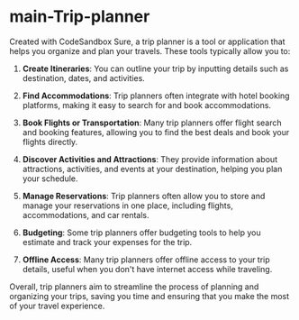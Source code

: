 # main-Trip-planner
Created with CodeSandbox
Sure, a trip planner is a tool or application that helps you organize and plan your travels. These tools typically allow you to:

1. **Create Itineraries**: You can outline your trip by inputting details such as destination, dates, and activities.

2. **Find Accommodations**: Trip planners often integrate with hotel booking platforms, making it easy to search for and book accommodations.

3. **Book Flights or Transportation**: Many trip planners offer flight search and booking features, allowing you to find the best deals and book your flights directly.

4. **Discover Activities and Attractions**: They provide information about attractions, activities, and events at your destination, helping you plan your schedule.

5. **Manage Reservations**: Trip planners often allow you to store and manage your reservations in one place, including flights, accommodations, and car rentals.

6. **Budgeting**: Some trip planners offer budgeting tools to help you estimate and track your expenses for the trip.

7. **Offline Access**: Many trip planners offer offline access to your trip details, useful when you don't have internet access while traveling.

Overall, trip planners aim to streamline the process of planning and organizing your trips, saving you time and ensuring that you make the most of your travel experience.
